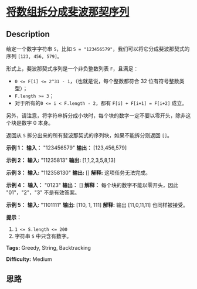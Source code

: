 # [将数组拆分成斐波那契序列][title]

## Description

给定一个数字字符串 `S`，比如 `S = "123456579"`，我们可以将它分成斐波那契式的序列 `[123, 456, 579]`。

形式上，斐波那契式序列是一个非负整数列表 `F`，且满足：

  * `0 <= F[i] <= 2^31 - 1`，（也就是说，每个整数都符合 32 位有符号整数类型）；
  * `F.length >= 3`；
  * 对于所有的`0 <= i < F.length - 2`，都有 `F[i] + F[i+1] = F[i+2]` 成立。

另外，请注意，将字符串拆分成小块时，每个块的数字一定不要以零开头，除非这个块是数字 0 本身。

返回从 `S` 拆分出来的所有斐波那契式的序列块，如果不能拆分则返回 `[]`。

**示例 1：**
            **输入：** "123456579"    **输出：** [123,456,579]    

**示例 2：**
            **输入:** "11235813"    **输出:** [1,1,2,3,5,8,13]    

**示例 3：**
            **输入:** "112358130"    **输出:** []    **解释:** 这项任务无法完成。    

**示例 4：**
            **输入：** "0123"    **输出：** []    **解释：** 每个块的数字不能以零开头，因此 "01"，"2"，"3" 不是有效答案。    

**示例 5：**
            **输入:** "1101111"    **输出:** [110, 1, 111]    **解释:** 输出 [11,0,11,11] 也同样被接受。    

**提示：**

  1. `1 <= S.length <= 200`
  2. 字符串 `S` 中只含有数字。


**Tags:** Greedy, String, Backtracking

**Difficulty:** Medium

## 思路

[title]: https://leetcode-cn.com/problems/split-array-into-fibonacci-sequence
